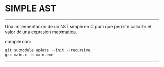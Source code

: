 # SIMPLE AST

----

Una implementacion de un AST simple en C puro que permite calcular el valor de una expresion matematica.

compile con:
```c
git submodule update --init --recursive
gcc main.c -o main.exe
```

----
